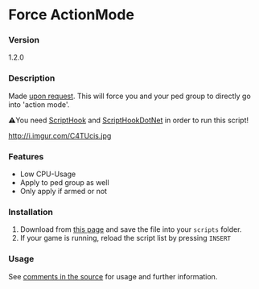 # Force ActionMode

### Version

1.2.0

### Description

Made [upon request](https://forums.gta5-mods.com/topic/12699/player-movement-hold-pistol-with-two-hands/12). This will force you and your ped group to directly go into 'action mode'.

:warning:You need [ScriptHook](https://www.gta5-mods.com/tools/script-hook-v) and [ScriptHookDotNet](https://www.gta5-mods.com/tools/scripthookv-net) in order to run this script!

http://i.imgur.com/C4TUcis.jpg

### Features

* Low CPU-Usage
* Apply to ped group as well
* Only apply if armed or not

### Installation

1) Download from [this page](https://raw.githubusercontent.com/winject/ForceActionMode/master/ForceActionMode.cs) and save the file into your `scripts` folder.
2) If your game is running, reload the script list by pressing `INSERT`

### Usage

See [comments in the source](https://github.com/winject/ForceActionMode/blob/master/ForceActionMode.cs) for usage and further information.

